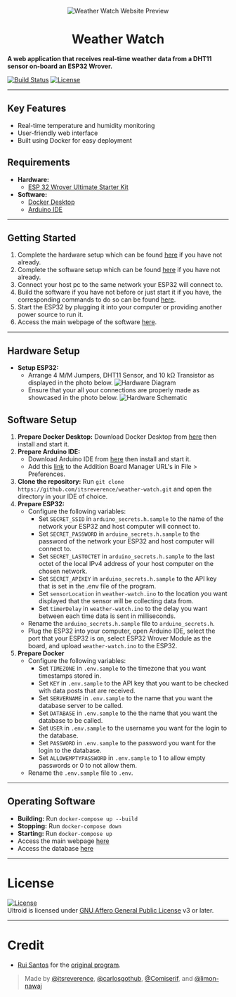 <p align="center">
  <img src="https://github.com/itsreverence/weather-watch/blob/dev/assets/preview.png" alt="Weather Watch Website Preview">
</p>
<h1 align="center">
  <b>Weather Watch</b>
</h1>

<b>A web application that receives real-time weather data from a DHT11 sensor on-board an ESP32 Wrover.</b>

[![Build Status](https://img.shields.io/badge/build-testing-brightgreen)](https://github.com/itsreverence/weather-watch/tree/main)
[![License](https://img.shields.io/badge/License-AGPL-yellow.svg)](https://github.com/itsreverence/weather-watch/blob/main/LICENSE) 

---

## Key Features

* Real-time temperature and humidity monitoring
* User-friendly web interface
* Built using Docker for easy deployment

## Requirements

* **Hardware:**
    * [ESP 32 Wrover Ultimate Starter Kit](https://www.amazon.com/FREENOVE-Ultimate-ESP32-WROVER-Included-Compatible/dp/B0CJJJ7BCY/ref=sr_1_3?sr=8-3) 
* **Software:**
    * [Docker Desktop](https://www.docker.com/products/docker-desktop/)
    * [Arduino IDE](https://www.arduino.cc/en/software)

---

## Getting Started
1. Complete the hardware setup which can be found [here](#Hardware-Setup) if you have not already.
2. Complete the software setup which can be found [here](#Software-Setup) if you have not already.
3. Connect your host pc to the same network your ESP32 will connect to.
4. Build the software if you have not before or just start it if you have, the corresponding commands to do so can be found [here](#Operating-Software).
5. Start the ESP32 by plugging it into your computer or providing another power source to run it.
6. Access the main webpage of the software [here](http://localhost/esp-weather-station.php).

---

## Hardware Setup
* **Setup ESP32:**
     * Arrange 4 M/M Jumpers, DHT11 Sensor, and 10 kΩ Transistor as displayed in the photo below.
![Hardware Diagram](https://github.com/itsreverence/weather-watch/blob/dev/assets/hardware.png)
     * Ensure that your all your connections are properly made as showcased in the photo below.
![Hardware Schematic](https://github.com/itsreverence/weather-watch/blob/dev/assets/schematic.png)

## Software Setup
1. **Prepare Docker Desktop:** Download Docker Desktop from [here](https://www.docker.com/products/docker-desktop/) then install and start it.
2. **Prepare Arduino IDE:**
      * Download Arduino IDE from [here](https://www.arduino.cc/en/software) then install and start it.
      * Add this [link](https://dl.espressif.com/dl/package_esp32_index.json) to the Addition Board Manager URL's in File > Preferences.
3. **Clone the repository:** Run `git clone https://github.com/itsreverence/weather-watch.git` and open the directory in your IDE of choice.
4. **Prepare ESP32:**
    * Configure the following variables:
      * Set `SECRET_SSID` in `arduino_secrets.h.sample` to the name of the network your ESP32 and host computer will connect to.
      * Set `SECRET_PASSWORD` in `arduino_secrets.h.sample` to the password of the network your ESP32 and host computer will connect to.
      * Set `SECRET_LASTOCTET` in `arduino_secrets.h.sample` to the last octet of the local IPv4 address of your host computer on the chosen network.
      * Set `SECRET_APIKEY` in `arduino_secrets.h.sample` to the API key that is set in the .env file of the program.
      * Set `sensorLocation` in `weather-watch.ino` to the location you want displayed that the sensor will be collecting data from.
      * Set `timerDelay` in `weather-watch.ino` to the delay you want between each time data is sent in milliseconds.
    * Rename the `arduino_secrets.h.sample` file to `arduino_secrets.h`.
    * Plug the ESP32 into your computer, open Arduino IDE, select the port that your ESP32 is on, select ESP32 Wrover Module as the board, and upload `weather-watch.ino` to the ESP32.
5. **Prepare Docker**
   * Configure the following variables:
      * Set `TIMEZONE` in `.env.sample` to the timezone that you want timestamps stored in.
      * Set `KEY` in `.env.sample` to the API key that you want to be checked with data posts that are received.
      * Set `SERVERNAME` in `.env.sample` to the name that you want the database server to be called.
      * Set `DATABASE` in `.env.sample` to the the name that you want the database to be called.
      * Set `USER` in `.env.sample` to the username you want for the login to the database.
      * Set `PASSWORD` in `.env.sample` to the password you want for the login to the database.
      * Set `ALLOWEMPTYPASSWORD` in `.env.sample` to 1 to allow empty passwords or 0 to not allow them.
   * Rename the `.env.sample` file to `.env`.

---

## Operating Software
* **Building:** Run `docker-compose up --build`
* **Stopping:** Run `docker-compose down`
* **Starting:** Run `docker-compose up`
* Access the main webpage [here](http://localhost/esp-weather-station.php)
* Access the database [here](http://localhost:8001)

---

# License
[![License](https://www.gnu.org/graphics/agplv3-155x51.png)](LICENSE)   
Ultroid is licensed under [GNU Affero General Public License](https://www.gnu.org/licenses/agpl-3.0.en.html) v3 or later.

---

# Credit
* [Rui Santos](https://randomnerdtutorials.com/about) for the [original program](https://github.com/RuiSantosdotme/Cloud-Weather-Station-ESP32-ESP8266).

> Made by [@itsreverence](https://github.com/itsreverence), [@carlosgothub](https://github.com/carlosgothub), [@Comiserif](https://github.com/Comiserif), and [@limon-nawaj](https://github.com/limon-nawaj)    